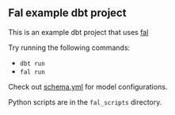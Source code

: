 ## Fal example dbt project

This is an example dbt project that uses [fal](https://github.com/fal-ai/fal)

Try running the following commands:
- `dbt run`
- `fal run`

Check out [schema.yml](models/schema.yml) for model configurations.

Python scripts are in the `fal_scripts` directory.
